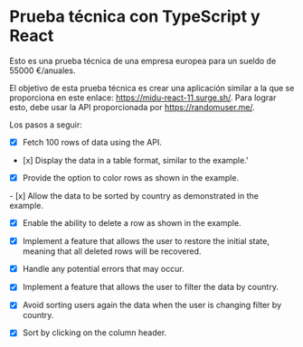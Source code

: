 # Prueba técnica con TypeScript y React

Esto es una prueba técnica de una empresa europea para un sueldo de 55000 €/anuales.

El objetivo de esta prueba técnica es crear una aplicación similar a la que se proporciona en este enlace: https://midu-react-11.surge.sh/. Para lograr esto, debe usar la API proporcionada por https://randomuser.me/.

Los pasos a seguir:

- [x] Fetch 100 rows of data using the API.

- [x] Display the data in a table format, similar to the example.'

- [x] Provide the option to color rows as shown in the example.

- [x] Allow the data to be sorted by country as demonstrated in the example.

- [x] Enable the ability to delete a row as shown in the example.

- [x] Implement a feature that allows the user to restore the initial state, meaning that all deleted rows will be recovered.

- [x] Handle any potential errors that may occur.

- [x] Implement a feature that allows the user to filter the data by country.

- [x] Avoid sorting users again the data when the user is changing filter by country.

- [x] Sort by clicking on the column header.
